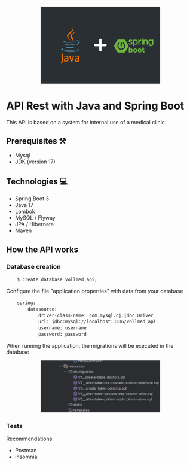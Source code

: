 <p align="center">
  <a href="https://spring.io/projects/spring-boot" target="blank"><img src="/assets/springboot.png" width="320" alt="Spring boot Logo" /></a>
</p>

# API Rest with Java and Spring Boot
<p>This API is based on a system for internal use of a medical clinic</p>

## Prerequisites ⚒️
<ul>
    <li>Mysql</li>
    <li>JDK (version 17)</li>
</ul>

## Technologies 💻
<ul>
    <li>Spring Boot 3</li>
    <li>Java 17</li>
    <li>Lombok </li>
    <li>MySQL / Flyway</li>
    <li>JPA / Hibernate</li>
    <li>Maven</li>
</ul>

## How the API works
### Database creation
```bash
    $ create database vollmed_api;
```
<p>Configure the file "application.properties" with data from your database </p>

```bash
    spring:
        datasource:
            driver-class-name: com.mysql.cj.jdbc.Driver
            url: jdbc:mysql://localhost:3306/vollmed_api
            username: username
            password: password
```  
<p>When running the application, the migrations will be executed in the database</p>
<p align="center">
  <a href="https://spring.io/projects/spring-boot" target="blank"><img src="/assets/migrations.jpeg" width="320" alt="Spring boot Logo" /></a>
</p>


### Tests

<p>Recommendations:</p>
<ul>
    <li>Postman</li>
    <li>insomnia</li>
</ul>
